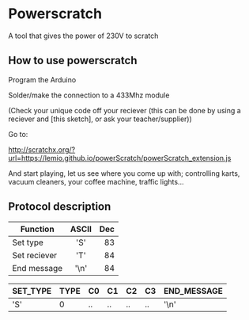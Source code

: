 # Powerscratch
A tool that gives the power of 230V to scratch

## How to use powerscratch

Program the Arduino

Solder/make the connection to a 433Mhz module

(Check your unique code off your reciever (this can be done by using a reciever and [this sketch], or ask your teacher/supplier))

Go to:

http://scratchx.org/?url=https://lemio.github.io/powerScratch/powerScratch_extension.js

And start playing, let us see where you come up with; controlling karts, vacuum cleaners, your coffee machine, traffic lights...

## Protocol description


| Function      | ASCII         | Dec   |
| ------------- |:-------------:| -----:|
| Set type      | 'S'           | 83    |
| Set reciever  | 'T'           | 84    |
| End message   | '\n'          | 84    |


|SET_TYPE|TYPE|C0|C1|C2|C3|END_MESSAGE|
|--|--|--|--|--|--|--|
|'S'|0|..|..|..|..|'\n'|
